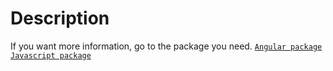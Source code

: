 # Description

If you want more information, go to the package you need.
[`Angular package`](https://github.com/EnzoHaegel/tm-colors-text_NPM-Package/tree/main/ng-tm-colors-text)
[`Javascript package`](https://github.com/EnzoHaegel/tm-colors-text_NPM-Package/tree/main/tm-colors-text-js)